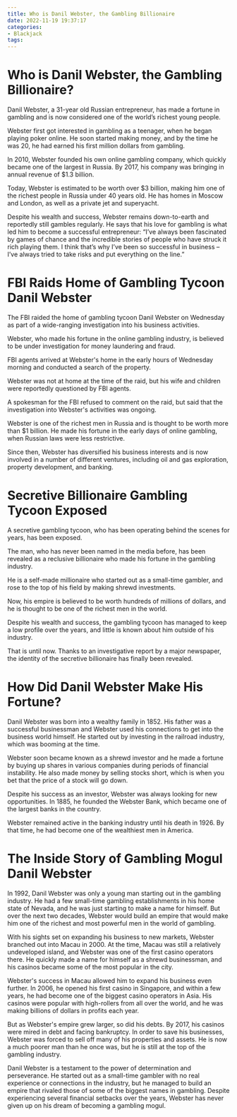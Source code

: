 ```yaml
---
title: Who is Danil Webster, the Gambling Billionaire
date: 2022-11-19 19:37:17
categories:
- Blackjack
tags:
---
```



#  Who is Danil Webster, the Gambling Billionaire?

Danil Webster, a 31-year old Russian entrepreneur, has made a fortune in gambling and is now considered one of the world’s richest young people.

Webster first got interested in gambling as a teenager, when he began playing poker online. He soon started making money, and by the time he was 20, he had earned his first million dollars from gambling.

In 2010, Webster founded his own online gambling company, which quickly became one of the largest in Russia. By 2017, his company was bringing in annual revenue of $1.3 billion.

Today, Webster is estimated to be worth over $3 billion, making him one of the richest people in Russia under 40 years old. He has homes in Moscow and London, as well as a private jet and superyacht.

Despite his wealth and success, Webster remains down-to-earth and reportedly still gambles regularly. He says that his love for gambling is what led him to become a successful entrepreneur: “I’ve always been fascinated by games of chance and the incredible stories of people who have struck it rich playing them. I think that’s why I’ve been so successful in business – I’ve always tried to take risks and put everything on the line.”

#  FBI Raids Home of Gambling Tycoon Danil Webster

The FBI raided the home of gambling tycoon Danil Webster on Wednesday as part of a wide-ranging investigation into his business activities.

Webster, who made his fortune in the online gambling industry, is believed to be under investigation for money laundering and fraud.

FBI agents arrived at Webster's home in the early hours of Wednesday morning and conducted a search of the property.

Webster was not at home at the time of the raid, but his wife and children were reportedly questioned by FBI agents.

A spokesman for the FBI refused to comment on the raid, but said that the investigation into Webster's activities was ongoing.

Webster is one of the richest men in Russia and is thought to be worth more than $1 billion. He made his fortune in the early days of online gambling, when Russian laws were less restrictive.

Since then, Webster has diversified his business interests and is now involved in a number of different ventures, including oil and gas exploration, property development, and banking.

#  Secretive Billionaire Gambling Tycoon Exposed

A secretive gambling tycoon, who has been operating behind the scenes for years, has been exposed.

The man, who has never been named in the media before, has been revealed as a reclusive billionaire who made his fortune in the gambling industry.

He is a self-made millionaire who started out as a small-time gambler, and rose to the top of his field by making shrewd investments.

Now, his empire is believed to be worth hundreds of millions of dollars, and he is thought to be one of the richest men in the world.

Despite his wealth and success, the gambling tycoon has managed to keep a low profile over the years, and little is known about him outside of his industry.

That is until now. Thanks to an investigative report by a major newspaper, the identity of the secretive billionaire has finally been revealed.

#  How Did Danil Webster Make His Fortune?

Danil Webster was born into a wealthy family in 1852. His father was a successful businessman and Webster used his connections to get into the business world himself. He started out by investing in the railroad industry, which was booming at the time.

Webster soon became known as a shrewd investor and he made a fortune by buying up shares in various companies during periods of financial instability. He also made money by selling stocks short, which is when you bet that the price of a stock will go down.

Despite his success as an investor, Webster was always looking for new opportunities. In 1885, he founded the Webster Bank, which became one of the largest banks in the country.

Webster remained active in the banking industry until his death in 1926. By that time, he had become one of the wealthiest men in America.

#  The Inside Story of Gambling Mogul Danil Webster

In 1992, Danil Webster was only a young man starting out in the gambling industry. He had a few small-time gambling establishments in his home state of Nevada, and he was just starting to make a name for himself. But over the next two decades, Webster would build an empire that would make him one of the richest and most powerful men in the world of gambling.

With his sights set on expanding his business to new markets, Webster branched out into Macau in 2000. At the time, Macau was still a relatively undeveloped island, and Webster was one of the first casino operators there. He quickly made a name for himself as a shrewd businessman, and his casinos became some of the most popular in the city.

Webster's success in Macau allowed him to expand his business even further. In 2006, he opened his first casino in Singapore, and within a few years, he had become one of the biggest casino operators in Asia. His casinos were popular with high-rollers from all over the world, and he was making billions of dollars in profits each year.

But as Webster's empire grew larger, so did his debts. By 2017, his casinos were mired in debt and facing bankruptcy. In order to save his businesses, Webster was forced to sell off many of his properties and assets. He is now a much poorer man than he once was, but he is still at the top of the gambling industry.

Danil Webster is a testament to the power of determination and perseverance. He started out as a small-time gambler with no real experience or connections in the industry, but he managed to build an empire that rivaled those of some of the biggest names in gambling. Despite experiencing several financial setbacks over the years, Webster has never given up on his dream of becoming a gambling mogul.
